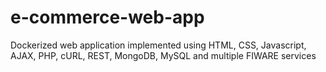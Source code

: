 # e-commerce-web-app
Dockerized web application implemented using HTML, CSS,  Javascript, AJAX, PHP, cURL, REST, MongoDB, MySQL and multiple FIWARE services
